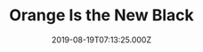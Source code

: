 ---
title: "Orange Is the New Black"
year: 2013
date: 2019-08-19T07:13:25.000Z
permalink: /almanac/tv/2019-08-19-orange-is-the-new-black/index.html
season: 7
rating: 3
---